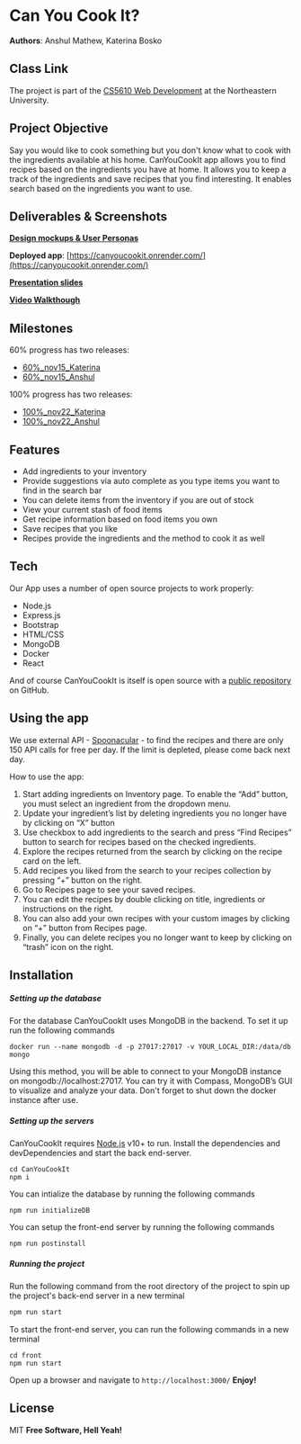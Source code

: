 # Can You Cook It?

**Authors**: Anshul Mathew, Katerina Bosko

## Class Link

The project is part of the [CS5610 Web Development](http://localhost:3000/https://johnguerra.co/classNamees/webDevelopment_fall_2022/) at the Northeastern University.

## Project Objective

Say you would like to cook something but you don't know what to cook with the ingredients available at his home. CanYouCookIt app allows you to find recipes based on the ingredients you have at home. It allows you to keep a track of the ingredients and save recipes that you find interesting. It enables search based on the ingredients you want to use.

## Deliverables & Screenshots

[**Design mockups & User Personas**]()

**Deployed app**: [https://canyoucookit.onrender.com/](https://canyoucookit.onrender.com/)

[**Presentation slides**](https://docs.google.com/presentation/d/1wNVPYCO64ktsuLlQKMthhD9Hebw8t92pKTkfeZH-nO0/edit#slide=id.g17bd83520d7_1_155)

[**Video Walkthough**]()

## Milestones

60% progress has two releases:

- [60%\_nov15_Katerina](https://github.com/Anchellon/CanYouCookIt/releases/tag/60%25_nov15_Katerina)
- [60%\_nov15_Anshul](https://github.com/Anchellon/CanYouCookIt/releases/tag/60%25_nov15_Anshul)

100% progress has two releases:

- [100%\_nov22_Katerina](https://github.com/Anchellon/CanYouCookIt/releases/tag/100%25_nov22_Katerina)
- [100%\_nov22_Anshul](https://github.com/Anchellon/CanYouCookIt/releases/tag/100%25_nov22_Anshul)

## Features

- Add ingredients to your inventory
- Provide suggestions via auto complete as you type items you want to find in the search bar
- You can delete items from the inventory if you are out of stock
- View your current stash of food items
- Get recipe information based on food items you own
- Save recipes that you like
- Recipes provide the ingredients and the method to cook it as well

## Tech

Our App uses a number of open source projects to work properly:

- Node.js
- Express.js
- Bootstrap
- HTML/CSS
- MongoDB
- Docker
- React

And of course CanYouCookIt is itself is open source with a [public repository](https://github.com/Anchellon/CanYouCookIt) on GitHub.

## Using the app

We use external API - [Spoonacular](https://spoonacular.com/) - to find the recipes and there are only 150 API calls for free per day. If the limit is depleted, please come back next day.

How to use the app:

1. Start adding ingredients on Inventory page. To enable the “Add” button, you must select an ingredient from the dropdown menu.
2. Update your ingredient’s list by deleting ingredients you no longer have by clicking on “X” button
3. Use checkbox to add ingredients to the search and press “Find Recipes” button to search for recipes based on the checked ingredients.
4. Explore the recipes returned from the search by clicking on the recipe card on the left.
5. Add recipes you liked from the search to your recipes collection by pressing “+” button on the right.
6. Go to Recipes page to see your saved recipes.
7. You can edit the recipes by double clicking on title, ingredients or instructions on the right.
8. You can also add your own recipes with your custom images by clicking on “+” button from Recipes page.
9. Finally, you can delete recipes you no longer want to keep by clicking on “trash” icon on the right.

## Installation

##### Setting up the database

For the database CanYouCookIt uses MongoDB in the backend. To set it up run the following commands

```
docker run --name mongodb -d -p 27017:27017 -v YOUR_LOCAL_DIR:/data/db mongo
```

Using this method, you will be able to connect to your MongoDB instance on mongodb://localhost:27017. You can try it with Compass, MongoDB’s GUI to visualize and analyze your data.
Don't forget to shut down the docker instance after use.

##### Setting up the servers

CanYouCookIt requires [Node.js](https://nodejs.org/) v10+ to run.
Install the dependencies and devDependencies and start the back end-server.

```
cd CanYouCookIt
npm i
```

You can intialize the database by running the following commands

```
npm run initializeDB
```

You can setup the front-end server by running the following commands

```
npm run postinstall
```

##### Running the project

Run the following command from the root directory of the project to spin up the project's back-end server in a new terminal

```sh
npm run start
```

To start the front-end server, you can run the following commands in a new terminal

```
cd front
npm run start
```

Open up a browser and navigate to `http://localhost:3000/`
**Enjoy!**

## License

MIT
**Free Software, Hell Yeah!**
